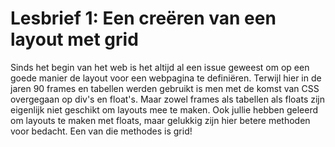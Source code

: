# Lesbrief 1: Een creëren van een layout met grid

Sinds het begin van het web is het altijd al een issue geweest om op een goede manier de layout voor een webpagina te definiëren. Terwijl hier in de jaren 90 frames en tabellen werden gebruikt is men met de komst van CSS overgegaan op div's en float's. Maar zowel frames als tabellen als floats zijn eigenlijk niet geschikt om layouts mee te maken. Ook jullie hebben geleerd om layouts te maken met floats, maar gelukkig zijn hier betere methoden voor bedacht. Een van die methodes is grid!

[](codepen://Lingyucoder/AsFJh?height=800&theme=0)
